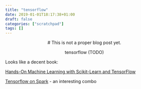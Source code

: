```yaml
---
title: "tensorflow"
date: 2019-01-01T18:17:38+01:00
draft: false
categories: ["scratchpad"]
tags: []
---
```


<center>
# This is not a proper blog post yet.

tensorflow (TODO)
</center>

Looks like a decent book:

[Hands-On Machine Learning with Scikit-Learn and TensorFlow](http://shop.oreilly.com/product/0636920052289.do)

[Tensorflow on Spark](https://github.com/yahoo/TensorFlowOnSpark) - an interesting combo
